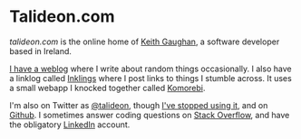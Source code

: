 # Talideon.com

_talideon.com_ is the online home of [Keith Gaughan](https://keith.gaughan.ie/about/), a software developer based in Ireland.

[I have a weblog](https://keith.gaughan.ie/) where I write about random things occasionally. I also have a linklog called [Inklings](https://talideon.com/inklings/) where I post links to things I stumble across. It uses a small webapp I knocked together called [Komorebi](https://github.com/kgaughan/komorebi).

I'm also on Twitter as [@talideon](https://twitter.com/talideon), though [I've stopped using it](https://keith.gaughan.ie/leaving-twitter.html), and on [Github](https://github.com/kgaughan). I sometimes answer coding questions on [Stack Overflow](https://stackoverflow.com/users/8342/keith-gaughan), and have the obligatory [LinkedIn](https://www.linkedin.com/in/keithgaughan) account.
